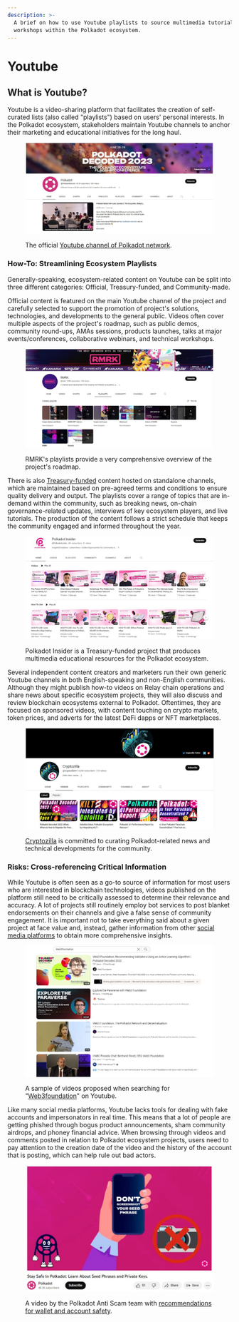 ```yaml
---
description: >-
  A brief on how to use Youtube playlists to source multimedia tutorials and
  workshops within the Polkadot ecosystem.
---
```


# Youtube

## What is Youtube?

Youtube is a video-sharing platform that facilitates the creation of self-curated lists (also called "playlists") based on users' personal interests. In the Polkadot ecosystem, stakeholders maintain Youtube channels to anchor their marketing and educational initiatives for the long haul.

<figure><img src="../../.gitbook/assets/S_YoutubePolkadot.JPG" alt="The landing page of Polkadot network&#x27;s Youtube channel."><figcaption><p>The official <a href="https://www.youtube.com/channel/UCB7PbjuZLEba_znc7mEGNgw">Youtube channel of Polkadot network</a>.</p></figcaption></figure>



### How-To: Streamlining Ecosystem Playlists

Generally-speaking, ecosystem-related content on Youtube can be split into three different categories: Official, Treasury-funded, and Community-made.

Official content is featured on the main Youtube channel of the project and carefully selected to support the promotion of project's solutions, technologies, and developments to the general public. Videos often cover multiple aspects of the project's roadmap, such as public demos, community round-ups, AMAs sessions, products launches, talks at major events/conferences, collaborative webinars, and technical workshops.&#x20;

<figure><img src="../../.gitbook/assets/S_YoutubeRMRKPlaylist.JPG" alt="The playlist page of RMRK on Youtube showing 8 different topics."><figcaption><p>RMRK's playlists provide a very comprehensive overview of the project's roadmap.</p></figcaption></figure>

There is also [Treasury-funded](../3.operations/crowdfunding/treasury-spends.md) content hosted on standalone channels, which are maintained based on pre-agreed terms and conditions to ensure quality delivery and output. The playlists cover a range of topics that are in-demand within the community, such as breaking news, on-chain governance-related updates, interviews of key ecosystem players, and live tutorials. The production of the content follows a strict schedule that keeps the community engaged and informed throughout the year.&#x20;

<figure><img src="../../.gitbook/assets/S_YoutubePolkadotInsider.JPG" alt="The landing page of Polkadot Insider Youtube channel with various educational videos."><figcaption><p>Polkadot Insider is a Treasury-funded project that produces multimedia educational resources for the Polkadot ecosystem.</p></figcaption></figure>

Several independent content creators and marketers run their own generic Youtube channels in both English-speaking and non-English communities. Although they might publish how-to videos on Relay chain operations and share news about specific ecosystem projects, they will also discuss and review blockchain ecosystems external to Polkadot. Oftentimes, they are focused on sponsored videos, with content touching on crypto markets, token prices, and adverts for the latest DeFi dapps or NFT marketplaces.

<figure><img src="../../.gitbook/assets/S_YoutubeCryptozilla.JPG" alt="A sample of videos produced by Cryptozilla Youtube channel for the Polkadot community."><figcaption><p><a href="https://www.youtube.com/@CryptozillaKH/videos">Cryptozilla</a> is committed to curating Polkadot-related news and technical developments for the community. </p></figcaption></figure>



### Risks: Cross-referencing Critical Information

While Youtube is often seen as a go-to source of information for most users who are interested in blockchain technologies, videos published on the platform still need to be critically assessed to determine their relevance and accuracy. A lot of projects still routinely employ bot services to post blanket endorsements on their channels and give a false sense of community engagement. It is important not to take everything said about a given project at face value and, instead, gather information from other [social media platforms](./) to obtain more comprehensive insights.

<figure><img src="../../.gitbook/assets/S_YoutubeW3FSearchresults.JPG" alt="Search results displayed on Youtube for the query &#x22;Web3foundation&#x22;."><figcaption><p>A sample of videos proposed when searching for "<a href="https://web3.foundation/">Web3foundation</a>" on Youtube. </p></figcaption></figure>

Like many social media platforms, Youtube lacks tools for dealing with fake accounts and impersonators in real time. This means that a lot of people are getting phished through bogus product announcements, sham community airdrops, and phoney financial advice. When browsing through videos and comments posted in relation to Polkadot ecosystem projects, users need to pay attention to the creation date of the video and the history of the account that is posting, which can help rule out bad actors.

<figure><img src="../../.gitbook/assets/S_YoutubeAntiScamEd.JPG" alt="Important wallet and account safety recommendations from the Polkadot Anti scam team."><figcaption><p>A video by the Polkadot Anti Scam team with <a href="https://www.youtube.com/watch?v=ARsdXZycJAg">recommendations for wallet and account safety</a>.</p></figcaption></figure>

